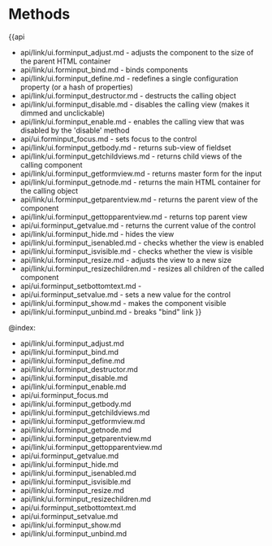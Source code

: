 Methods
=======

{{api
- api/link/ui.forminput_adjust.md - adjusts the component to the size of the parent HTML container
- api/link/ui.forminput_bind.md - binds components
- api/link/ui.forminput_define.md - redefines a single configuration property (or a hash of properties)
- api/link/ui.forminput_destructor.md - destructs the calling object
- api/link/ui.forminput_disable.md - disables the calling view (makes it dimmed and unclickable)
- api/link/ui.forminput_enable.md - enables the calling view that was disabled by the 'disable' method
- api/ui.forminput_focus.md - sets focus to the control
- api/link/ui.forminput_getbody.md - returns sub-view of fieldset
- api/link/ui.forminput_getchildviews.md - returns child views of the calling component
- api/link/ui.forminput_getformview.md - returns master form for the input
- api/link/ui.forminput_getnode.md - returns the main HTML container for the calling object
- api/link/ui.forminput_getparentview.md - returns the parent view of the component
- api/link/ui.forminput_gettopparentview.md - returns top parent view
- api/ui.forminput_getvalue.md - returns the current value of the control
- api/link/ui.forminput_hide.md - hides the view
- api/link/ui.forminput_isenabled.md - checks whether the view is enabled
- api/link/ui.forminput_isvisible.md - checks whether the view is visible
- api/link/ui.forminput_resize.md - adjusts the view to a new size
- api/link/ui.forminput_resizechildren.md - resizes all children of the called component
- api/ui.forminput_setbottomtext.md - 
- api/ui.forminput_setvalue.md - sets a new value for the control
- api/link/ui.forminput_show.md - makes the component visible
- api/link/ui.forminput_unbind.md - breaks "bind" link
}}

@index:
- api/link/ui.forminput_adjust.md
- api/link/ui.forminput_bind.md
- api/link/ui.forminput_define.md
- api/link/ui.forminput_destructor.md
- api/link/ui.forminput_disable.md
- api/link/ui.forminput_enable.md
- api/ui.forminput_focus.md
- api/link/ui.forminput_getbody.md
- api/link/ui.forminput_getchildviews.md
- api/link/ui.forminput_getformview.md
- api/link/ui.forminput_getnode.md
- api/link/ui.forminput_getparentview.md
- api/link/ui.forminput_gettopparentview.md
- api/ui.forminput_getvalue.md
- api/link/ui.forminput_hide.md
- api/link/ui.forminput_isenabled.md
- api/link/ui.forminput_isvisible.md
- api/link/ui.forminput_resize.md
- api/link/ui.forminput_resizechildren.md
- api/ui.forminput_setbottomtext.md
- api/ui.forminput_setvalue.md
- api/link/ui.forminput_show.md
- api/link/ui.forminput_unbind.md


